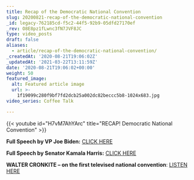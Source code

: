 ```yaml
---
title: Recap of the Democratic National Convention
slug: 20200821-recap-of-the-democratic-national-convention
_id: legacy-762185cd-f5c2-44f5-92b9-05dfd27170ef
_rev: O8E8pz1fLwnc3fN7JVF8JC
type: video_posts
draft: false
aliases:
  - article/recap-of-the-democratic-national-convention/
_createdAt: '2020-08-21T19:06:02Z'
_updatedAt: '2021-03-22T13:11:59Z'
date: '2020-08-21T19:06:02+00:00'
weight: 50
featured_image:
  alt: Featured article image
  url: >-
    1f19099c280f9bf7fd2dcb25a002dc82beccc5b8-1024x683.jpg
video_series: Coffee Talk

---
```

{{< youtube id="H7vM7AhYArc" title="RECAP! Democratic National Convention" >}}

**Full Speech by VP Joe Biden:** [CLICK HERE](https://www.cnn.com/videos/politics/2020/08/21/joe-biden-dnc-2020-speech-full-video-vpx.cnn)

**Full Speech by Senator Kamala Harris:** [CLICK HERE](https://www.youtube.com/watch?v=JijFLcbIqMs)

**WALTER CRONKITE – on the first televised national convention**: [LISTEN HERE](https://www.npr.org/templates/story/story.php?storyId=1146322)